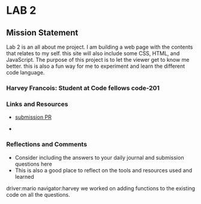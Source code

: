 # LAB 2

## Mission Statement

Lab 2 is an all about me project. I am building a web page with the contents that relates to my self. this site will also include some CSS, HTML, and JavaScript. The purpose of this project is to let the viewer get to know me better. this is also a fun way for me to experiment and learn the different code language.

### Harvey Francois: Student at Code fellows code-201

### Links and Resources

* [submission PR](http://xyz.com)

*

### Reflections and Comments

* Consider including the answers to your daily journal and submission questions here
* This is also a good place to reflect on the tools and resources used and learned


driver:mario
navigator:harvey
we worked on adding functions to the existing code on all the questions.